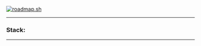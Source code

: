 [![roadmap.sh](https://api.roadmap.sh/v1-badge/tall/6450dbe6618c45b1baa7f4f8?variant=dark&roadmaps=api-security%2Cpython%2Cbackend)](https://roadmap.sh)

---

### Stack:
<div>
  
  </div>
  
  ---

